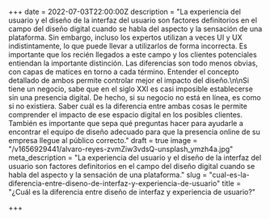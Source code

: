 +++
date = 2022-07-03T22:00:00Z
description = "La experiencia del usuario y el diseño de la interfaz del usuario son factores definitorios en el campo del diseño digital cuando se habla del aspecto y la sensación de una plataforma. Sin embargo, incluso los expertos utilizan a veces UI y UX indistintamente, lo que puede llevar a utilizarlos de forma incorrecta. Es importante que los recién llegados a este campo y los clientes potenciales entiendan la importante distinción. Las diferencias son todo menos obvias, con capas de matices en torno a cada término. Entender el concepto detallado de ambos permite controlar mejor el impacto del diseño.\n\nSi tiene un negocio, sabe que en el siglo XXI es casi imposible establecerse sin una presencia digital. De hecho, si su negocio no está en línea, es como si no existiera. Saber cuál es la diferencia entre ambas cosas le permite comprender el impacto de ese espacio digital en los posibles clientes. También es importante que sepa qué preguntas hacer para ayudarle a encontrar el equipo de diseño adecuado para que la presencia online de su empresa llegue al público correcto."
draft = true
image = "/v1656929441/alvaro-reyes-zvmZiw3vdsQ-unsplash_ymzh4a.jpg"
meta_description = "La experiencia del usuario y el diseño de la interfaz del usuario son factores definitorios en el campo del diseño digital cuando se habla del aspecto y la sensación de una plataforma."
slug = "cual-es-la-diferencia-entre-diseno-de-interfaz-y-experiencia-de-usuario"
title = "¿Cuál es la diferencia entre diseño de interfaz y experiencia de usuario?"

+++
